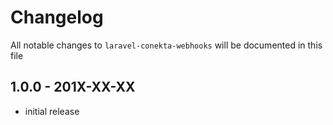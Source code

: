 # Changelog

All notable changes to `laravel-conekta-webhooks` will be documented in this file

## 1.0.0 - 201X-XX-XX

- initial release
